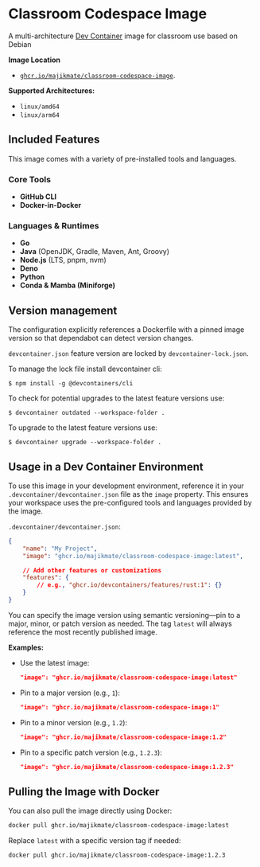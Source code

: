 # Classroom Codespace Image

A multi-architecture [Dev Container](https://containers.dev/) image for
classroom use based on Debian

**Image Location**

- [`ghcr.io/majikmate/classroom-codespace-image`](https://github.com/majikmate/classroom-codespace-image/pkgs/container/classroom-codespace-image).

**Supported Architectures:**

- `linux/amd64`
- `linux/arm64`

## Included Features

This image comes with a variety of pre-installed tools and languages.

### Core Tools

- **GitHub CLI**
- **Docker-in-Docker**

### Languages & Runtimes

- **Go**
- **Java** (OpenJDK, Gradle, Maven, Ant, Groovy)
- **Node.js** (LTS, pnpm, nvm)
- **Deno**
- **Python**
- **Conda & Mamba (Miniforge)**

## Version management

The configuration explicitly references a Dockerfile with a pinned image version
so that dependabot can detect version changes.

`devcontainer.json` feature version are locked by `devcontainer-lock.json`.

To manage the lock file install devcontainer cli:

```
$ npm install -g @devcontainers/cli
```

To check for potential upgrades to the latest feature versions use:

```
$ devcontainer outdated --workspace-folder .
```

To upgrade to the latest feature versions use:

```
$ devcontainer upgrade --workspace-folder .
```

## Usage in a Dev Container Environment

To use this image in your development environment, reference it in your
`.devcontainer/devcontainer.json` file as the `image` property. This ensures
your workspace uses the pre-configured tools and languages provided by the
image.

`.devcontainer/devcontainer.json`:

```json
{
    "name": "My Project",
    "image": "ghcr.io/majikmate/classroom-codespace-image:latest",

    // Add other features or customizations
    "features": {
        // e.g., "ghcr.io/devcontainers/features/rust:1": {}
    }
}
```

You can specify the image version using semantic versioning—pin to a major,
minor, or patch version as needed. The tag `latest` will always reference the
most recently published image.

**Examples:**

- Use the latest image:
  ```json
  "image": "ghcr.io/majikmate/classroom-codespace-image:latest"
  ```
- Pin to a major version (e.g., `1`):
  ```json
  "image": "ghcr.io/majikmate/classroom-codespace-image:1"
  ```
- Pin to a minor version (e.g., `1.2`):
  ```json
  "image": "ghcr.io/majikmate/classroom-codespace-image:1.2"
  ```
- Pin to a specific patch version (e.g., `1.2.3`):
  ```json
  "image": "ghcr.io/majikmate/classroom-codespace-image:1.2.3"
  ```

## Pulling the Image with Docker

You can also pull the image directly using Docker:

```sh
docker pull ghcr.io/majikmate/classroom-codespace-image:latest
```

Replace `latest` with a specific version tag if needed:

```sh
docker pull ghcr.io/majikmate/classroom-codespace-image:1.2.3
```

